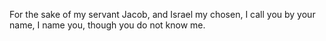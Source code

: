 For the sake of my servant Jacob, and Israel my chosen, I call you by your name, I name you, though you do not know me.
